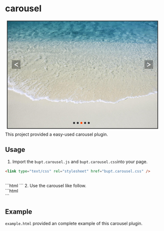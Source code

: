 # carousel



![](https://github.com/AnonymousBoy1/carousel/raw/master/img.png) 
<br>
This project provided a easy-used carousel plugin.

Usage
-----
1. Import the `bupt.carousel.js` and `bupt.carousel.css`into your page.<br>
```html
<link type="text/css" rel="stylesheet" href="bupt.carousel.css" />
```
<br>
```html
<script type="text/javascript" src="bupt.carousel.js"></script>
```
2. Use the carousel like follow.<br>
```html
  <div id="container"></div>
  <script type="text/javascript">
		var imgs = ['./imgs/1.jpg', './imgs/2.jpg', './imgs/3.jpg', './imgs/4.jpg', './imgs/5.jpg'];
		var params = {
			width: '700px',              //the width of container div
			height: '500px',             //the height of container div
			imgs:imgs,                   //the array of images url
			interval: 300                //control the switching effect, the speed of image slide to next one, value(300-1000, unit: ms)
		};
		carousel.init("container", params);
	</script>
```



Example
----
`example.html` provided an complete example of this carousel plugin.
